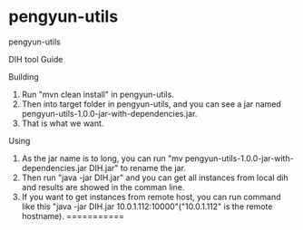 pengyun-utils
=============

pengyun-utils

DIH tool Guide

Building

1. Run "mvn clean install" in pengyun-utils.
2. Then into target folder in pengyun-utils, and you can see a jar named  pengyun-utils-1.0.0-jar-with-dependencies.jar.
3. That is what we want.

Using

1. As the jar name is to long, you can run "mv pengyun-utils-1.0.0-jar-with-dependencies.jar DIH.jar" to rename the jar.
2. Then run "java -jar DIH.jar" and you can get all instances from local dih and results are showed in the comman line.
3. If you want to get instances from remote host, you can run command like this "java -jar DIH.jar 10.0.1.112:10000"("10.0.1.112" is the remote hostname).
===========

